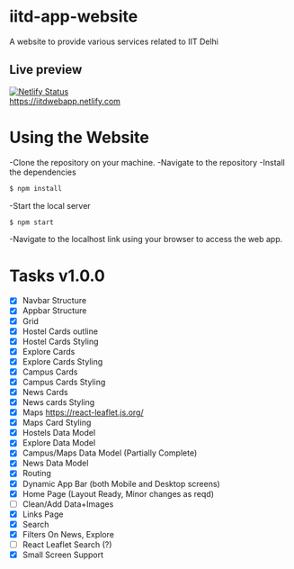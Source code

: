 # iitd-app-website
A website to provide various services related to IIT Delhi

## Live preview
[![Netlify Status](https://api.netlify.com/api/v1/badges/b76d0eaa-960a-48b9-91fa-db744d51ebb5/deploy-status)](https://app.netlify.com/sites/iitdwebapp/deploys)\
<https://iitdwebapp.netlify.com>

# Using the Website
-Clone the repository on your machine.
-Navigate to the repository
-Install the dependencies
```bash
$ npm install
```
-Start the local server
```bash
$ npm start
```
-Navigate to the localhost link using your browser to access the web app.

# Tasks v1.0.0 

- [x] Navbar Structure
- [x] Appbar Structure
- [x] Grid 
- [x] Hostel Cards outline
- [x] Hostel Cards Styling
- [x] Explore Cards
- [x] Explore Cards Styling
- [x] Campus Cards
- [x] Campus Cards Styling
- [x] News Cards
- [x] News cards Styling
- [x] Maps https://react-leaflet.js.org/
- [x] Maps Card Styling
- [x] Hostels Data Model
- [x] Explore Data Model
- [x] Campus/Maps Data Model (Partially Complete)
- [x] News Data Model
- [x] Routing
- [x] Dynamic App Bar (both Mobile and Desktop screens)
- [x] Home Page (Layout Ready, Minor changes as reqd)
- [ ] Clean/Add Data+Images
- [x] Links Page
- [x] Search
- [x] Filters On News, Explore
- [ ] React Leaflet Search (?)
- [x] Small Screen Support
